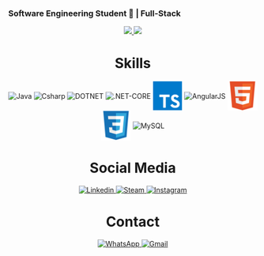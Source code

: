 ### Software Engineering Student 📓 | Full-Stack 

<div align="center">
  <a href="https://github.com/Hendr3w">
    <img height="180em" src="https://github-readme-stats.vercel.app/api?username=Hendr3w&show_icons=true&theme=gotham&include_all_commits=true&count_private=true"/>
    <img height="180em" src="https://github-readme-stats.vercel.app/api/top-langs/?username=Hendr3w&layout=compact&langs_count=7&theme=gotham"/>
  </a>
</div>

##

<div align="center" >
    <h1>Skills</h1>
     <img align="center" alt="Java" height="60" width="60" src="https://cdn.jsdelivr.net/gh/devicons/devicon/icons/java/java-original.svg">
    <img align="center" alt="Csharp" height="60" width="60" src="https://cdn.jsdelivr.net/gh/devicons/devicon/icons/csharp/csharp-original.svg">
    <img align="center" alt="DOTNET" height="60" width="60" src="https://cdn.jsdelivr.net/gh/devicons/devicon/icons/dot-net/dot-net-original-wordmark.svg">
    <img align="center" alt=".NET-CORE" height="60" width="60" src="https://cdn.jsdelivr.net/gh/devicons/devicon/icons/dotnetcore/dotnetcore-original.svg">
    <img align="center" alt="Ts" height="60" width="60" src="https://raw.githubusercontent.com/devicons/devicon/master/icons/typescript/typescript-plain.svg">
    <img align="center" alt="AngularJS" height="60" width="60" src="https://cdn.jsdelivr.net/gh/devicons/devicon/icons/angularjs/angularjs-original.svg" />
    <img align="center" alt="HTML" height="60" width="60" src="https://raw.githubusercontent.com/devicons/devicon/master/icons/html5/html5-original.svg">
    <img align="center" alt="CSS" height="60" width="60" src="https://raw.githubusercontent.com/devicons/devicon/master/icons/css3/css3-original.svg">
    <img align="center" alt="MySQL" height="60" width="60" src="https://cdn.jsdelivr.net/gh/devicons/devicon/icons/mysql/mysql-original.svg">
</div>


<div align="center" style="margin-top: 20px;">
    <h1>Social Media</h1>
    <a href="https://www.linkedin.com/in/hendrew-carvalho-689209243/" target="_blank"><img alt="Linkedin" height="40" width="180" src="https://img.shields.io/badge/-LinkedIn-%230077B5?style=for-the-badge&logo=linkedin&logoColor=white" target="_blank">
    </a>  
    <a href="https://steamcommunity.com/profiles/76561198110532414/" target="_blank"><img alt="Steam" height="40" width="180" src="https://img.shields.io/badge/Steam-000000?style=for-the-badge&logo=steam&logoColor=white" target="_blank">
    </a>
    <a href="https://www.instagram.com/hendrew06/" target="_blank">
    <img alt="Instagram" height="60" width="180" src="https://img.shields.io/badge/Instagram-E4405F?style=for-the-badge&logo=instagram&logoColor=white" target="_blank">
    </a>
</div>

<div align="center" style="margin-top: 20px;">
    <h1>Contact</h1>
    <a href="https://api.whatsapp.com/send?phone=5541998487770" target="_blank"><img alt="WhatsApp" height="40" width="180" src="https://img.shields.io/badge/WhatsApp-25D366?style=for-the-badge&logo=whatsapp&logoColor=white" target="_blank">
    </a>  
    <a href="mailto:hendreewgustavo@gmail.com" target="_blank"><img alt="Gmail" height="40" width="180" src="https://img.shields.io/badge/Gmail-D14836?style=for-the-badge&logo=gmail&logoColor=white" target="_blank">
    </a>
</div>
